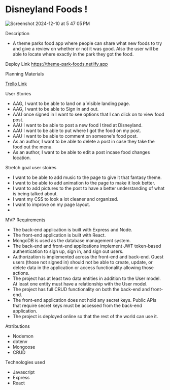 # Disneyland Foods !
<img width="1710" alt="">![Screenshot 2024-12-10 at 5 47 05 PM](https://github.com/user-attachments/assets/6c3418d9-90ff-4763-9d93-8cca82585cca)




Description 
- A theme parks food app where people can share what new foods to try and give a review on whether or not it was good. Also the user will be able to locate where exactly in the park they got the food.

Deploy Link
https://theme-park-foods.netlify.app



Planning Materials

[Trello Link](https://trello.com/b/oH2KcQij/project-3-planning)


User Stories
- AAG, I want to be able to land on a Visible landing page.
- AAG, I want to be able to Sign in and out.
- AAU once signed in I want to see options that I can click on to view food post.
- AAU I want to be able to post a new food I tired at Disneyland.
- AAU I want to be able to put where I got the food on my post.
- AAU I want to be able to comment on someone's food post.
- As an author, I want to be able to delete a post in case they take the food out the menu.
- As an author, I want to be able to edit a post incase food changes location.

Stretch goal user stoires
- I want to be able to add music to the page to give it that fantasy theme.
- I want to be able to add animation to the page to make it look better.
- I want to add pictures to the post to have a better understanding of what is being talked about.
- I want my CSS to look a lot cleaner and organized. 
- I want to improve on my page layout.
- 
MVP Requirements

> 
- The back-end application is built with Express and Node.
- The front-end application is built with React.
- MongoDB is used as the database management system.
- The back-end and front-end applications implement JWT token-based authentication to sign up, sign in, and sign out users.
- Authorization is implemented across the front-end and back-end. Guest users (those not signed in) should not be able to create, update, or delete data in the application or access functionality allowing those actions.
- The project has at least two data entities in addition to the User model. At least one entity must have a relationship with the User model.
- The project has full CRUD functionality on both the back-end and front-end.
- The front-end application does not hold any secret keys. Public APIs that require secret keys must be accessed from the back-end application.
- The project is deployed online so that the rest of the world can use it.

Atrributions
- Nodemon
- dotenv
- Mongoose
- CRUD


Technologies used 
- Javascript
- Express
- React
